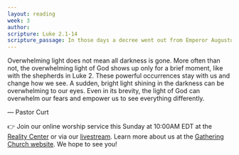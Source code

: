 ```yaml
---
layout: reading
week: 3
author:
scripture: Luke 2.1-14
scripture_passage: In those days a decree went out from Emperor Augustus that all the world should be registered. This was the first registration and was taken while Quirinius was governor of Syria. All went to their own towns to be registered. Joseph also went from the town of Nazareth in Galilee to Judea, to the city of David called Bethlehem, because he was descended from the house and family of David. He went to be registered with Mary, to whom he was engaged and who was expecting a child. While they were there, the time came for her to deliver her child. And she gave birth to her firstborn son and wrapped him in bands of cloth, and laid him in a manger, because there was no place for them in the inn. <br><br> In that region there were shepherds living in the fields, keeping watch over their flock by night. Then an angel of the Lord stood before them, and the glory of the Lord shone around them, and they were terrified. But the angel said to them, “Do not be afraid; for see—I am bringing you good news of great joy for all the people&#58; to you is born this day in the city of David a Savior, who is the Messiah, the Lord. This will be a sign for you&#58; you will find a child wrapped in bands of cloth and lying in a manger.” And suddenly there was with the angel a multitude of the heavenly host, praising God and saying, <br><br> “Glory to God in the highest heaven, <br> and on earth peace among those whom he favors!”
---
```


Overwhelming light does not mean all darkness is gone. More often than not, the overwhelming light of God shows up only for a brief moment, like with the shepherds in Luke 2. These powerful occurrences stay with us and change how we see. A sudden, bright light shining in the darkness can be overwhelming to our eyes. Even in its brevity, the light of God can overwhelm our fears and empower us to see everything differently.

<p class="author">— Pastor Curt</p>

<div class="invitation">
	<p>👉 Join our online worship service this Sunday at 10:00AM EDT at the <a href="https://goo.gl/maps/t5Zpsfx574CqwLgN8">Reality Center</a> or via our <a href="{{ site.zoom_link }}">livestream</a>. Learn more about us at the <a href="{{ site.gathering_url }}">Gathering Church website</a>. We hope to see you!</p>
</div>

